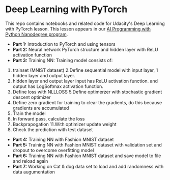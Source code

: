 # Deep Learning with PyTorch

This repo contains notebooks and related code for Udacity's Deep Learning with PyTorch lesson. This lesson appears in our [AI Programming with Python Nanodegree program](https://www.udacity.com/course/ai-programming-python-nanodegree--nd089).

* **Part 1:** Introduction to PyTorch and using tensors
* **Part 2:** Neural network PyTorch structure and hidden layer with ReLU activation function
* **Part 3:** Training NN: Training model consists of:
1. trainset (MNIST dataset)
2.Define sequential model with input layer, 1 hidden layer and output layer.
3. hidden layer and output layer input has ReLU activation function. and output has LogSoftmax activation function.
4. Define loss with NLLLOSS
5.Define optimerzer with stochastic gradient descent optimizer
6. Define zero gradient for training to clear the gradients, do this because gradients are accumulated
8. Train the model
9. In forward pass, calculate the loss
10. Backprapogation
11.With optimizer update weight
12. Check the prediction with test dataset
* **Part 4:** Training NN with Fashion MNIST dataset
* **Part 5:** Training NN with Fashion MNIST dataset with validation set and dropout to overcome overfitting model
* **Part 6:** Training NN with Fashion MNIST dataset and save model to file and reload again
* **Part 7:** Working on Cat & dog data set to load and add randomness with data augumentation 

